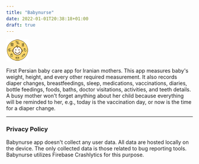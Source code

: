 ```yaml
---
title: "Babynurse"
date: 2022-01-01T20:38:18+01:00
draft: true
---
```


![BabyNurse icon](/images/babynurse.png)

First Persian baby care app for Iranian mothers. This app measures baby's weight, height, and every other required measurement. It also records diaper changes, breastfeedings, sleep, medications, vaccinations, diaries, bottle feedings, foods, baths, doctor visitations, activities, and teeth details. A busy mother won't forget anything about her child because everything will be reminded to her, e.g., today is the vaccination day, or now is the time for a diaper change.

---

### Privacy Policy
Babynurse app doesn't collect any user data. All data are hosted locally on the device. The only collected data is those related to bug reporting tools. Babynurse utilizes Firebase Crashlytics for this purpose.